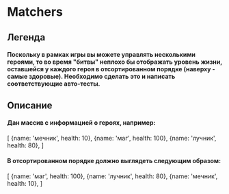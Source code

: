 <h1>Matchers</h1>
<h2>Легенда</h2>
<h4>Поскольку в рамках игры вы можете управлять несколькими героями, то во время "битвы" неплохо бы отображать уровень жизни, оставшейся у каждого героя в отсортированном порядке (наверху - самые здоровые). Необходимо сделать это и написать соответствующие авто-тесты.<h4>
<h2>Описание</h2>
<h4>Дан массив с информацией о героях, например:</h4>
<p>[
  {name: 'мечник', health: 10},
  {name: 'маг', health: 100},
  {name: 'лучник', health: 80},
]</p>
<h4>В отсортированном порядке должно выглядеть следующим образом:</h4>
<p>[
  {name: 'маг', health: 100},
  {name: 'лучник', health: 80},
  {name: 'мечник', health: 10},
]</p>